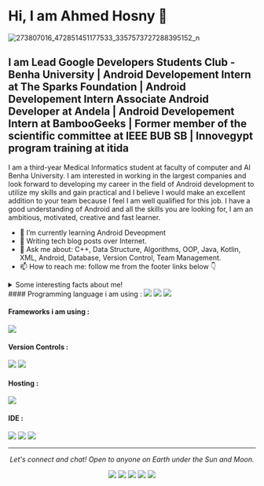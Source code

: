 # Hi, I am Ahmed Hosny 👋
![273807016_472851451177533_3357573727288395152_n](https://user-images.githubusercontent.com/101954425/162588574-5de1c5fc-0fdf-4faf-9331-72633d35831a.jpg)
## I am Lead Google Developers Students Club - Benha University | Android Developement Intern at The Sparks Foundation | Android Developement Intern Associate Android Developer at Andela | Android Developement Intern at BambooGeeks | Former member of the scientific committee at IEEE BUB SB | Innovegypt program training at itida 

I am a third-year Medical Informatics student at faculty of computer and Al Benha University. I am interested in working in the largest companies and look forward to developing my career in the field of Android development to utilize my skills and gain practical and I believe I would make an excellent addition to your team because I feel I am well qualified for this job. I have a good understanding of Android and all the skills you are looking for, I am an ambitious, motivated, creative and fast learner.

- 🌱 I’m currently learning Android Deveopment
- 📝 Writing tech blog posts over Internet.
- 💬 Ask me about: C++, Data Structure, Algorithms, OOP, Java, Kotlin, XML, Android, Database, Version Control, Team Management.
- 📫 How to reach me:  follow me from the footer links below 👇

<details>
  <summary>Some interesting facts about me!</summary>
  <br>
  -  I am working on my YOUTUBE channel [Ahmed Hosny](https://www.youtube.com/channel/UCX9HMXGGp39T8K5rzqP9_sw).
  - Learning programming and getting knowledge about Software Enginnering.
  
  # Instructor in Events
  ![273807016_472851451177533_3357573727288395152_n](https://user-images.githubusercontent.com/101954425/162591585-219322cc-7306-4cfb-be07-577031d427bb.jpg |        width=100)
  ![273815461_472851551177523_4764310859782822661_n](https://user-images.githubusercontent.com/101954425/162591587-a7e04991-0a1c-4f75-8afd-c81e9b38e9b6.jpg)
  ![273932129_473434191119259_4042689372647374587_n](https://user-images.githubusercontent.com/101954425/162591610-c8ed17ee-2a97-43bc-b7eb-c69b8152694a.jpg)
  ![273948898_474085804387431_3172221239912445260_n](https://user-images.githubusercontent.com/101954425/162591613-94d80f69-8138-44c1-b153-13420b3fa887.jpg)
  ![274009065_473434231119255_6364701181361758048_n](https://user-images.githubusercontent.com/101954425/162591614-70eacc44-f30b-4f59-aa85-96c9c921b464.jpg)

  # Solution Challenge Egypt 2022
  ![photo_2022-04-09_23-12-09](https://user-images.githubusercontent.com/101954425/162591870-b49b8eaf-18ce-43c8-b40e-596b829cc2d0.jpg)
  ![photo_2022-04-09_23-12-13](https://user-images.githubusercontent.com/101954425/162591878-6d80462c-8de9-43cc-85c5-7ca2823e7b1d.jpg)
  ![photo_2022-04-09_23-12-35](https://user-images.githubusercontent.com/101954425/162591908-01241d5b-1889-481b-ae99-f2e533e104aa.jpg)
  ![photo_2022-04-09_23-13-04](https://user-images.githubusercontent.com/101954425/162591909-2dc8d74d-8d01-4cad-8c24-b5d76c671839.jpg)

  # BambooGeeks Intern final Exam
  ![BambooGeeks](https://user-images.githubusercontent.com/101954425/162591837-ee4afe5e-4b59-418d-9ee9-fc1e1386e661.PNG)

  
</details>
#### Programming language i am using :
<img src="https://img.shields.io/badge/java-%23ED8B00.svg?&style=for-the-badge&logo=java&logoColor=white"/>
<img src="https://img.shields.i o/badge/Kotlin-0095D5?&style=for-the-badge&logo=kotlin&logoColor=white"/>
<img src="https://img.shields.io/badge/python%20-%2314354C.svg?&style=for-the-badge&logo=python&logoColor=white"/>


#### Frameworks  i am using :
<img src="https://img.shields.io/badge/firebase-ffca28?style=for-the-badge&logo=firebase&logoColor=black" />

#### Version Controls :
<img src="https://img.shields.io/badge/git%20-%23F05033.svg?&style=for-the-badge&logo=git&logoColor=white"/>
<img src="https://img.shields.io/badge/github%20-%23121011.svg?&style=for-the-badge&logo=github&logoColor=white"/>

#### Hosting :
<img src="https://img.shields.io/badge/firebase%20-%23039BE5.svg?&style=for-the-badge&logo=firebase"/>
  
#### IDE :
<img src="https://img.shields.io/badge/Android_Studio-3DDC84?style=for-the-badge&logo=android-studio&logoColor=white"/>
<img src="https://img.shields.io/badge/Visual_Studio_Code-0078D4?style=for-the-badge&logo=visual%20studio%20code&logoColor=white"/>
<img src="https://img.shields.io/badge/intellij-000000.svg?&style=for-the-badge&logo=PyCharm&logoColor=white"/>

<hr>
<p align="center">
  <i>Let's connect and chat! Open to anyone on Earth under the Sun and Moon.</i>
<p align="center">
    <a href="https://twitter.com/madahetooo" alt="Twitter"><img src="https://img.shields.io/badge/Twitter-1DA1F2?style=for-the-badge&logo=twitter&logoColor=white"></a>
    <a href="https://www.linkedin.com/in/madahetooo/" alt="Linkedin"><img src="https://img.shields.io/badge/LinkedIn-0077B5?style=for-the-badge&logo=linkedin&logoColor=white"></a>
    <a href="https://www.instagram.com/madahetooo/?hl=en" alt="Instagram"><img src="https://img.shields.io/badge/Instagram-E4405F?style=for-the-badge&logo=instagram&logoColor=white"></a>
    <a href="https://www.facebook.com/madahetooo" alt="Facebook"><img src="https://img.shields.io/badge/Facebook-1877F2?style=for-the-badge&logo=facebook&logoColor=white"></a>
    <a href="https://github.com/madahetooo" alt="GitHub"><img src="https://img.shields.io/badge/GitHub-100000?style=for-the-badge&logo=github&logoColor=white"></a>
</p> 
</p>
